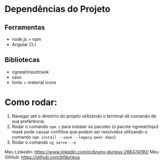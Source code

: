 # Dependências do Projeto
## Ferramentas
- node.js + npm
- Angular CLI

## Bibliotecas
- ngneat/inputmask
- sass
- fonts + material icons

# Como rodar:
1. Navegar até o diretório do projeto utilizando o terminal de comando de sua preferência.
2. Rodar o comando `npm i` para instalar os pacotes (o pacote ngneat/input mask pode causar conflitos que podem ser resolvidos utilizando o comando `npm install --save --legacy-peer-deps`)
3. Rodar o comando `ng serve --o`


Meu Linkedin: https://www.linkedin.com/in/bruno-durieux-266474190/
Meu GitHub: https://github.com/bfdurieux
